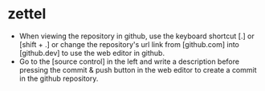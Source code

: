 # zettel

- When viewing the repository in github, use the keyboard shortcut [.] or [shift + .] or change the repository's url link from [github.com] into [github.dev] to use the web editor in github.
- Go to the [source control] in the left and write a description before pressing the commit & push button in the web editor to create a commit in the github repository.